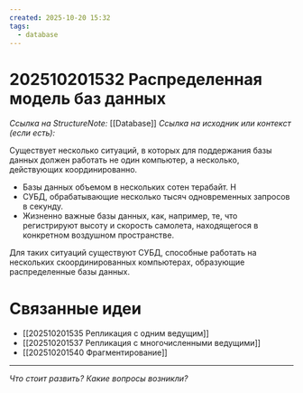 ```yaml
---
created: 2025-10-20 15:32
tags:
  - database
---
```

# 202510201532 Распределенная модель баз данных

*Ссылка на StructureNote:* [[Database]]
*Ссылка на исходник или контекст (если есть):* 

Существует несколько ситуаций, в которых для поддержания базы данных должен работать не один компьютер, а несколько, действующих координированно. 

- Базы данных объемом в нескольких сотен терабайт. Н
- СУБД, обрабатывающие несколько тысяч одновременных запросов в секунду. 
- Жизненно важные базы данных, как, например, те, что регистрируют высоту и скорость самолета, находящегося в конкретном воздушном пространстве.

Для таких ситуаций существуют СУБД, способные работать на нескольких скоординированных компьютерах, образующие распределенные базы данных.

# Связанные идеи

- [[202510201535 Репликация с одним ведущим]] 
- [[202510201537 Репликация с многочисленными ведущими]] 
- [[202510201540 Фрагментирование]] 
---

*Что стоит развить? Какие вопросы возникли?*
